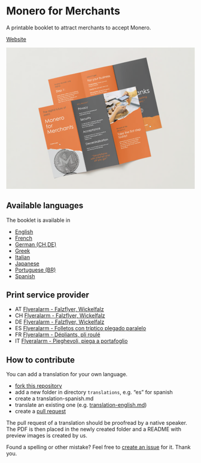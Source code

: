 # Monero for Merchants

A printable booklet to attract merchants to accept Monero.

[Website](https://aschmidt1024.github.io/monero-for-merchants-booklet/)

![Page One](translations/en/images/Screenshot%202023-09-02%20at%2009.10.59.png)

## Available languages

The booklet is available in

- [English](/translations/en/README.md)
- [French](/translations/fr/README.md)
- [German (CH,DE)](/translations/de/README.md)
- [Greek](/translations/el/README.md)
- [Italian](/translations/it/README.md)
- [Japanese](/translations/ja/README.md)
- [Portuguese (BR)](/translations/br/README.md)
- [Spanish](/translations/es/README.md)

## Print service provider

- AT [Flyeralarm - Falzflyer, Wickelfalz](https://www.flyeralarm.com/at/p/faltblaetter-wickelfalz-4340066.html)
- CH [Flyeralarm - Falzflyer, Wickelfalz](https://www.flyeralarm.com/ch/p/falzflyerfaltblaetter-wickelfalz-4340066.html)
- DE [Flyeralarm - Falzflyer, Wickelfalz](https://www.flyeralarm.com/de/p/faltblaetter-wickelfalz-4340066.html)
- ES [Flyeralarm - Folletos con tríptico plegado paralelo](https://www.flyeralarm.com/es/p/folletos-con-triptico-plegado-paralelo-4340066.html)
- FR [Flyeralarm - Dépliants, pli roulé](https://www.flyeralarm.com/fr/p/depliants-pli-roule-4340066.html)
- IT [Flyeralarm - Pieghevoli, piega a portafoglio](https://www.flyeralarm.com/it/p/pieghevoli-piega-a-portafoglio-4340066.html)
## How to contribute

You can add a translation for your own language. 

- [fork this repository](https://github.com/ASchmidt1024/monero-for-merchants-booklet/fork)
- add a new folder in directory `translations`, e.g. “es” for spanish
- create a translation-spanish.md
- translate an existing one (e.g. [translation-english.md](/translations/en/translation-english.md))
- create a [pull request](https://docs.github.com/en/pull-requests/collaborating-with-pull-requests/proposing-changes-to-your-work-with-pull-requests/creating-a-pull-request?tool=webui)

The pull request of a translation should be proofread by a native speaker. The PDF is then placed in the newly created folder and a README with preview images is created by us.

Found a spelling or other mistake? Feel free to [create an issue](https://github.com/ASchmidt1024/monero-for-merchants-booklet/issues/new/choose) for it. Thank you.
